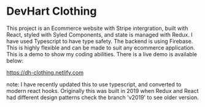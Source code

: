 # DevHart Clothing 
This project is an Ecommerce website with Stripe intergration, built with React, styled with Syled Components, and state is managed with Redux. I have used Typescript to have type safety. The backend is using Firebase. This is highly flexible and can be made to suit any ecommerce application. This is a demo to show my coding abilities. There is a live demo is available below:

https://dh-clothing.netlify.com

note: I have recently updated this to use typescript, and converted to modern react hooks. Originally this was built in 2019 when Redux and React had different design patterns check the branch 'v2019' to see older version.
